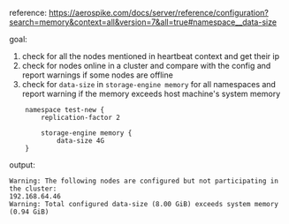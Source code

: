 reference: https://aerospike.com/docs/server/reference/configuration?search=memory&context=all&version=7&all=true#namespace__data-size

goal:

1. check for all the nodes mentioned in heartbeat context and get their ip
2. check for nodes online in a cluster and compare with the config and report warnings if some nodes are offline
3. check for `data-size` in  `storage-engine memory` for all namespaces and report warning if the memory exceeds host machine's system memory 
```
	namespace test-new {
		replication-factor 2

		storage-engine memory {
			data-size 4G
	}
```

output:
```
Warning: The following nodes are configured but not participating in the cluster:
192.168.64.46
Warning: Total configured data-size (8.00 GiB) exceeds system memory (0.94 GiB)
```
